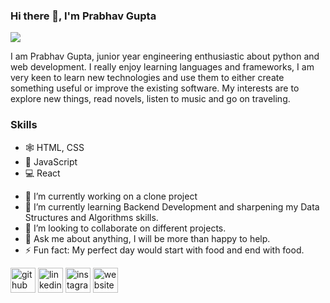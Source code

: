 ### Hi there 👋, I'm Prabhav Gupta
![](https://drive.google.com/file/d/15y4pDy0jss1H41w6-W41KOhOQLWGIyBQ/view?usp=sharing)

I am Prabhav Gupta, junior year engineering enthusiastic about python and web development. I really enjoy learning languages and frameworks, I am very keen to learn new technologies and use them to either create something useful or improve the existing software. My interests are to explore new things, read novels, listen to music and go on traveling.

### Skills
* 🕸️ HTML, CSS
* 📱 JavaScript
* 💻 React

- 🔭 I’m currently working on a clone project 
- 🌱 I’m currently learning Backend Development and sharpening my Data Structures and Algorithms skills. 
- 👯 I’m looking to collaborate on different projects. 
- 💬 Ask me about anything, I will be more than happy to help. 
- ⚡ Fun fact: My perfect day would start with food and end with food. 


[<img src='https://cdn.jsdelivr.net/npm/simple-icons@3.0.1/icons/github.svg' alt='github' height='40'>](https://github.com/https://github.com/PrabhavGupta5)  [<img src='https://cdn.jsdelivr.net/npm/simple-icons@3.0.1/icons/linkedin.svg' alt='linkedin' height='40'>](https://www.linkedin.com/in/https://www.linkedin.com/in/prabhavgupta05//)  [<img src='https://cdn.jsdelivr.net/npm/simple-icons@3.0.1/icons/instagram.svg' alt='instagram' height='40'>](https://www.instagram.com/https://www.instagram.com/prabhav_gupta_//)  [<img src='https://cdn.jsdelivr.net/npm/simple-icons@3.0.1/icons/icloud.svg' alt='website' height='40'>](PrabhavGupta5.github.io)  


